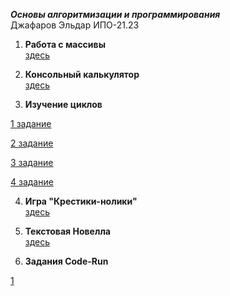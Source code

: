 ***Основы алгоритмизации и программирования***    
Джафаров Эльдар ИПО-21.23  

1. **Работа с массивы**    
[здесь](https://github.com/larenzo1/dz/blob/main/massiv.cs)

2. **Консольный калькулятор**  
[здесь](https://github.com/wexcry/-/blob/main/%D0%BA%D0%B0%D0%BB%D1%8C%D0%BA%D1%83%D0%BB%D1%8F%D1%82%D0%BE%D1%80.cs)

3. **Изучение циклов**

[1 задание](https://github.com/wexcry/-/blob/main/1%20%D0%B7%D0%B0%D0%B4%D0%B0%D0%BD%D0%B8%D0%B5.cs)

[2 задание](https://github.com/wexcry/-/blob/main/2%20%D0%B7%D0%B0%D0%B4%D0%B0%D0%BD%D0%B8%D0%B5.cs)

[3 задание](https://github.com/wexcry/-/blob/main/3%20%D0%B7%D0%B0%D0%B4%D0%B0%D0%BD%D0%B8%D0%B5.cs)

[4 задание](https://github.com/wexcry/-/blob/main/4%20%D0%B7%D0%B0%D0%B4%D0%B0%D0%BD%D0%B8%D0%B5.cs)

4. **Игра "Крестики-нолики"**  
 [здесь](https://github.com/wexcry/-/blob/main/%D0%BA%D1%80%D0%B5%D1%81%D1%82%D0%B8%D0%BA%D0%B8%20%D0%BD%D0%BE%D0%BB%D0%B8%D0%BA%D0%B8.cs)

5. **Текстовая Новелла**  
 [здесь](https://github.com/wexcry/-/blob/main/%D0%9D%D0%BE%D0%B2%D0%B5%D0%BB%D0%BB%D0%B0.cs)

6. **Задания Code-Run**

[1]()

